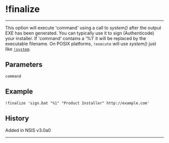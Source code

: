 # !finalize

---

This option will execute 'command' using a call to _system()_ after the output EXE has been generated. You can typically use it to sign (Authenticode) your installer. If 'command' contains a '%1' it will be replaced by the executable filename.
On POSIX platforms, `!execute` will use _system()_ just like [`!system`][1].

## Parameters

    command

## Example

	!finalize 'sign.bat "%1" "Product Installer" http://example.com'

## History

Added in NSIS v3.0a0

---

[1]: !system.md